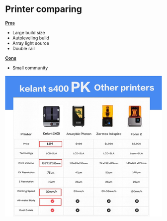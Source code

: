 <h1>Printer comparing</h1>

<u><b>Pros</b></u>
<ul>
  <li>Large build size</li>
  <li>Autoleveling build</li>
  <li>Array light source</li>
  <li>Double rail</li>
</ul>

<u><b>Cons</b></u>
<ul>
  <li>Small community</li>
</ul>


<img src="https://github.com/Kelant3D/Kelant-S400/blob/master/web/comparing.jpg" />
